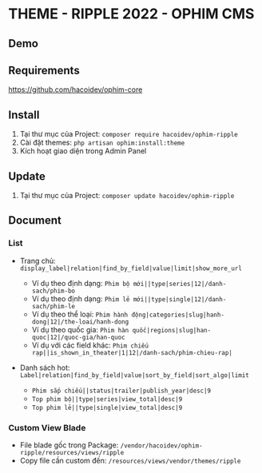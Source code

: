 # THEME - RIPPLE 2022 - OPHIM CMS

## Demo

## Requirements
https://github.com/hacoidev/ophim-core

## Install
1. Tại thư mục của Project: `composer require hacoidev/ophim-ripple`
2. Cài đặt themes: `php artisan ophim:install:theme`
3. Kích hoạt giao diện trong Admin Panel

## Update
1. Tại thư mục của Project: `composer update hacoidev/ophim-ripple`

## Document
### List
- Trang chủ: `display_label|relation|find_by_field|value|limit|show_more_url`
    + Ví dụ theo định dạng: `Phim bộ mới||type|series|12|/danh-sach/phim-bo`
    + Ví dụ theo định dạng: `Phim lẻ mới||type|single|12|/danh-sach/phim-le`
    + Ví dụ theo thể loại: `Phim hành động|categories|slug|hanh-dong|12|/the-loai/hanh-dong`
    + Ví dụ theo quốc gia: `Phim hàn quốc|regions|slug|han-quoc|12|/quoc-gia/han-quoc`
    + Ví dụ với các field khác: `Phim chiếu rạp||is_shown_in_theater|1|12|/danh-sach/phim-chieu-rap|`

- Danh sách hot: `Label|relation|find_by_field|value|sort_by_field|sort_algo|limit`
    + `Phim sắp chiếu||status|trailer|publish_year|desc|9`
    + `Top phim bộ||type|series|view_total|desc|9`
    + `Top phim lẻ||type|single|view_total|desc|9`

### Custom View Blade
- File blade gốc trong Package: `/vendor/hacoidev/ophim-ripple/resources/views/ripple`
- Copy file cần custom đến: `/resources/views/vendor/themes/ripple`
